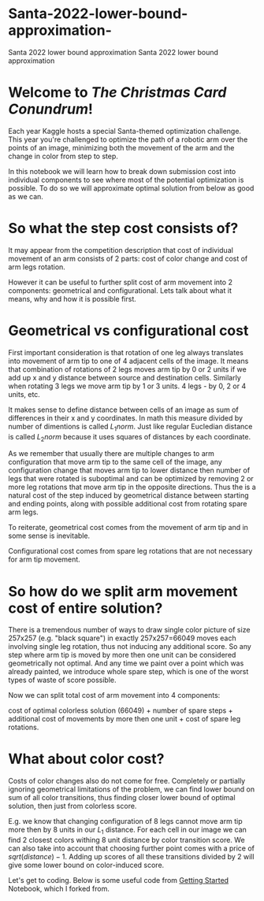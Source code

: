 # Santa-2022-lower-bound-approximation-
Santa 2022 lower bound approximation 
Santa 2022 lower bound approximation 

# Welcome to *The Christmas Card Conundrum*! #

Each year Kaggle hosts a special Santa-themed optimization challenge. This year you're challenged to optimize the path of a robotic arm over the points of an image, minimizing both the movement of the arm and the change in color from step to step.

In this notebook we will learn how to break down submission cost into individual components to see where most of the potential optimization is possible. To do so we will approximate optimal solution from below as good as we can.

# So what the step cost consists of?

It may appear from the competition description that cost of individual movement of an arm consists of 2 parts: cost of color change and cost of arm legs rotation.

However it can be useful to further split cost of arm movement into 2 components: geometrical and configurational. Lets talk about what it means, why and how it is possible first.

# Geometrical vs configurational cost

First important consideration is that rotation of one leg always translates into movement of arm tip to one of 4 adjacent cells of the image. It means that combination of rotations of 2 legs moves arm tip by 0 or 2 units if we add up x and y distance between source and destination cells. Similarly when rotating 3 legs we move arm tip by 1 or 3 units. 4 legs - by 0, 2 or 4 units, etc.

It makes sense to define distance between cells of an image as sum of differences in their x and y coordinates. In math this measure divided by number of dimentions is called $L_1 norm$. Just like regular Eucledian distance is called $L_2 norm$ because it uses squares of distances by each coordinate.

As we remember that usually there are multiple changes to arm configuration that move arm tip to the same cell of the image, any configuration change that moves arm tip to lower distance then number of legs that were rotated is suboptimal and can be optimized by removing 2 or more leg rotations that move arm tip in the opposite directions. Thus the is a natural cost of the step induced by geometrical distance between starting and ending points, along with possible additional cost from rotating spare arm legs.

To reiterate, geometrical cost comes from the movement of arm tip and in some sense is inevitable.

Configurational cost comes from spare leg rotations that are not necessary for arm tip movement.

# So how do we split arm movement cost of entire solution?

There is a tremendous number of ways to draw single color picture of size 257x257 (e.g. "black square") in exactly 257x257=66049 moves each involving single leg rotation, thus not inducing any additional score. So any step where arm tip is moved by more then one unit can be considered geometrically not optimal. And any time we paint over a point which was already painted, we introduce whole spare step, which is one of the worst types of waste of score possible.

Now we can split total cost of arm movement into 4 components:

cost of optimal colorless solution (66049) + number of spare steps + additional cost of movements by more then one unit + cost of spare leg rotations.

# What about color cost?

Costs of color changes also do not come for free. Completely or partially ignoring geometrical limitations of the problem, we can find lower bound on sum of all color transitions, thus finding closer lower bound of optimal solution, then just from colorless score.

E.g. we know that changing configuration of 8 legs cannot move arm tip more then by 8 units in our $L_1$ distance. For each cell in our image we can find 2 closest colors withing 8 unit distance by color transition score. We can also take into account that choosing further point comes with a price of $sqrt(distance)-1$. Adding up scores of all these transitions divided by 2 will give some lower bound on color-induced score.

Let's get to coding.
Below is some useful code from [Getting Started](https://www.kaggle.com/code/ryanholbrook/getting-started-with-santa-2022) Notebook, which I forked from.

